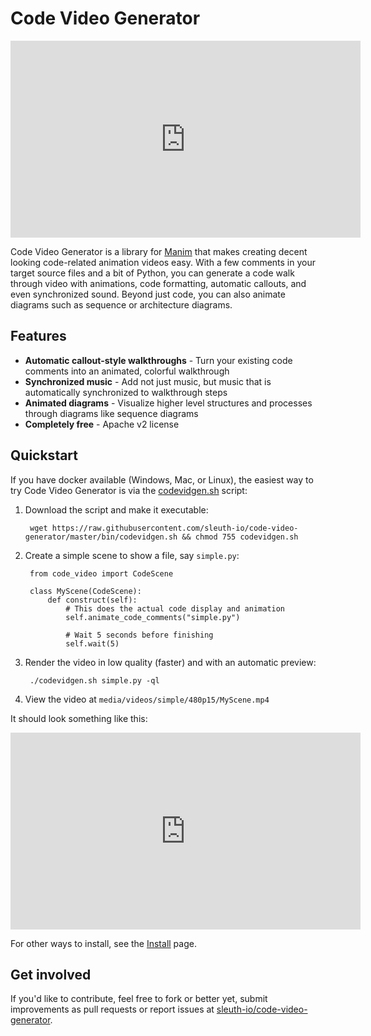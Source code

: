 # Code Video Generator

<iframe width="560" height="315" src="https://www.youtube.com/embed/Jn7ZJ-OAM1g" frameborder="0" allow="accelerometer; autoplay; clipboard-write; encrypted-media; gyroscope; picture-in-picture" allowfullscreen></iframe>

Code Video Generator is a library for [Manim](https://github.com/manimcommunity/manim) that makes creating decent
 looking code-related animation videos easy.  With a few comments in your target source files and a bit of Python, you
  can
  generate a code walk through video with animations, code formatting, automatic callouts, and even synchronized
   sound. Beyond just code, you can also animate diagrams such as sequence or architecture diagrams.

## Features

* **Automatic callout-style walkthroughs** - Turn your existing code comments into an animated, colorful walkthrough
* **Synchronized music** - Add not just music, but music that is automatically synchronized to walkthrough steps
* **Animated diagrams** - Visualize higher level structures and processes through diagrams like sequence diagrams
* **Completely free** - Apache v2 license

## Quickstart

If you have docker available (Windows, Mac, or Linux), the easiest way to try
Code Video Generator is via the [codevidgen.sh](https://raw.githubusercontent.com/sleuth-io/code-video-generator/master/bin/codevidgen.sh) script:

1. Download the script and make it executable:
    
        wget https://raw.githubusercontent.com/sleuth-io/code-video-generator/master/bin/codevidgen.sh && chmod 755 codevidgen.sh
   
1. Create a simple scene to show a file, say `simple.py`:

        from code_video import CodeScene
        
        class MyScene(CodeScene):
            def construct(self):
                # This does the actual code display and animation
                self.animate_code_comments("simple.py")
            
                # Wait 5 seconds before finishing
                self.wait(5)

1. Render the video in low quality (faster) and with an automatic preview:

        ./codevidgen.sh simple.py -ql

1. View the video at `media/videos/simple/480p15/MyScene.mp4`

It should look something like this:

<iframe width="560" height="315" src="https://www.youtube.com/embed/I-Y__IJ_y90" frameborder="0" allow="accelerometer; autoplay; clipboard-write; encrypted-media; gyroscope; picture-in-picture" allowfullscreen></iframe>

For other ways to install, see the [Install](installation.md) page.

## Get involved

If you'd like to contribute, feel free to fork or better yet, submit improvements as pull requests or report issues
 at [sleuth-io/code-video-generator](https://github.com/sleuth-io/code-video-generator).

